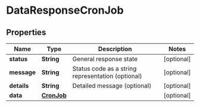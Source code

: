 

# DataResponseCronJob


## Properties

| Name | Type | Description | Notes |
|------------ | ------------- | ------------- | -------------|
|**status** | **String** | General response state |  [optional] |
|**message** | **String** | Status code as a string representation (optional) |  [optional] |
|**details** | **String** | Detailed message (optional) |  [optional] |
|**data** | [**CronJob**](CronJob.md) |  |  [optional] |



